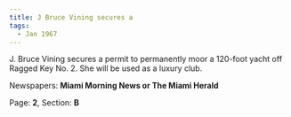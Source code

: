 ```yaml
---  
title: J Bruce Vining secures a  
tags:  
  - Jan 1967  
---  
```

  
J. Bruce Vining secures a permit to permanently moor a 120-foot yacht off Ragged Key No. 2. She will be used as a luxury club.  
  
Newspapers: **Miami Morning News or The Miami Herald**  
  
Page: **2**, Section: **B** 
